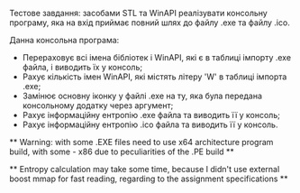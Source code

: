 Тестове завдання: засобами STL та WinAPI реалізувати консольну програму, яка на вхід приймає повний шлях до файлу .ехе та файлу .ico.

Данна консольна програма:

* Перераховує всі імена бібліотек і WinAPI, які є в таблиці імпорту .ехе файла, і виводить їх у консоль;
* Рахує кількість імен WinAPI, які містять літеру 'W' в таблиці імпорта .ехе;
* Замінює основну іконку у файлі .ехе на ту, яка була передана консольному додатку через аргумент;
* Рахує інформаційну ентропію .ехе файла та виводить її у консоль;
* Рахує інформаційну ентропію .ico файла та виводить її у консоль.

** Warning: with some .EXE files need to use x64 architecture program build, with some - x86 due to peculiarities of the .PE build **

** Entropy calculation may take some time, because I didn't use external boost mmap for fast reading, regarding to the assignment specifications **
